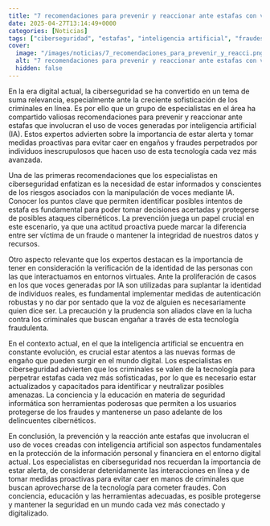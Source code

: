 ```yaml
---
title: "7 recomendaciones para prevenir y reaccionar ante estafas con voces creadas con IA, según expertos en ciberseguridad"
date: 2025-04-27T13:14:49+0000
categories: [Noticias]
tags: ["ciberseguridad", "estafas", "inteligencia artificial", "fraudes", "prevención", "tecnología", "seguridad informática."]
cover:
  image: "/images/noticias/7_recomendaciones_para_prevenir_y_reacci.png"
  alt: "7 recomendaciones para prevenir y reaccionar ante estafas con voces creadas con IA, según expertos en ciberseguridad"
  hidden: false
---
```


En la era digital actual, la ciberseguridad se ha convertido en un tema de suma relevancia, especialmente ante la creciente sofisticación de los criminales en línea. Es por ello que un grupo de especialistas en el área ha compartido valiosas recomendaciones para prevenir y reaccionar ante estafas que involucran el uso de voces generadas por inteligencia artificial (IA). Estos expertos advierten sobre la importancia de estar alerta y tomar medidas proactivas para evitar caer en engaños y fraudes perpetrados por individuos inescrupulosos que hacen uso de esta tecnología cada vez más avanzada.

Una de las primeras recomendaciones que los especialistas en ciberseguridad enfatizan es la necesidad de estar informados y conscientes de los riesgos asociados con la manipulación de voces mediante IA. Conocer los puntos clave que permiten identificar posibles intentos de estafa es fundamental para poder tomar decisiones acertadas y protegerse de posibles ataques cibernéticos. La prevención juega un papel crucial en este escenario, ya que una actitud proactiva puede marcar la diferencia entre ser víctima de un fraude o mantener la integridad de nuestros datos y recursos.

Otro aspecto relevante que los expertos destacan es la importancia de tener en consideración la verificación de la identidad de las personas con las que interactuamos en entornos virtuales. Ante la proliferación de casos en los que voces generadas por IA son utilizadas para suplantar la identidad de individuos reales, es fundamental implementar medidas de autenticación robustas y no dar por sentado que la voz de alguien es necesariamente quien dice ser. La precaución y la prudencia son aliados clave en la lucha contra los criminales que buscan engañar a través de esta tecnología fraudulenta.

En el contexto actual, en el que la inteligencia artificial se encuentra en constante evolución, es crucial estar atentos a las nuevas formas de engaño que pueden surgir en el mundo digital. Los especialistas en ciberseguridad advierten que los criminales se valen de la tecnología para perpetrar estafas cada vez más sofisticadas, por lo que es necesario estar actualizados y capacitados para identificar y neutralizar posibles amenazas. La conciencia y la educación en materia de seguridad informática son herramientas poderosas que permiten a los usuarios protegerse de los fraudes y mantenerse un paso adelante de los delincuentes cibernéticos.

En conclusión, la prevención y la reacción ante estafas que involucran el uso de voces creadas con inteligencia artificial son aspectos fundamentales en la protección de la información personal y financiera en el entorno digital actual. Los especialistas en ciberseguridad nos recuerdan la importancia de estar alerta, de considerar detenidamente las interacciones en línea y de tomar medidas proactivas para evitar caer en manos de criminales que buscan aprovecharse de la tecnología para cometer fraudes. Con conciencia, educación y las herramientas adecuadas, es posible protegerse y mantener la seguridad en un mundo cada vez más conectado y digitalizado.
